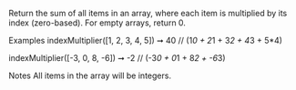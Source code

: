 Return the sum of all items in an array, where each item is multiplied by its index (zero-based). For empty arrays, return 0.

Examples
indexMultiplier([1, 2, 3, 4, 5]) ➞ 40
// (1*0 + 2*1 + 3*2 + 4*3 + 5*4)

indexMultiplier([-3, 0, 8, -6]) ➞ -2
// (-3*0 + 0*1 + 8*2 + -6*3)

Notes
All items in the array will be integers.